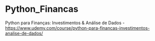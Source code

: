# Python_Financas
Python para Finanças: Investimentos &amp; Análise de Dados - https://www.udemy.com/course/python-para-financas-investimentos-analise-de-dados/

